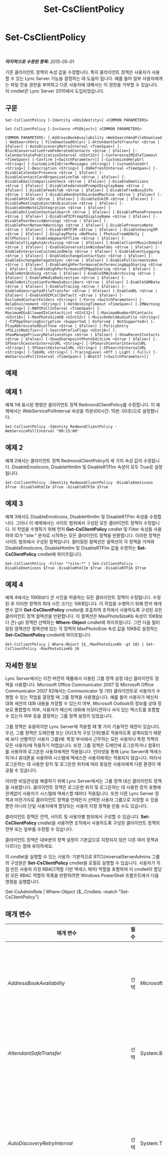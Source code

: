 ﻿---
title: Set-CsClientPolicy
TOCTitle: Set-CsClientPolicy
ms:assetid: 4b7eac0c-50e9-443a-b474-5c4e0c286028
ms:mtpsurl: https://technet.microsoft.com/ko-kr/library/Gg398300(v=OCS.15)
ms:contentKeyID: 49303556
ms.date: 08/10/2015
mtps_version: v=OCS.15
ms.translationtype: HT
---

# Set-CsClientPolicy

 

_**마지막으로 수정된 항목:** 2015-05-01_

기존 클라이언트 정책의 속성 값을 수정합니다. 특히 클라이언트 정책은 사용자가 사용할 수 있는 Lync Server 기능을 결정하는 데 도움이 됩니다. 예를 들어 일부 사용자에게는 파일 전송 권한을 부여하고 다른 사용자에 대해서는 이 권한을 거부할 수 있습니다. 이 cmdlet은 Lync Server 2010에서 도입되었습니다.

## 구문

    Set-CsClientPolicy [-Identity <XdsIdentity>] <COMMON PARAMETERS>

    Set-CsClientPolicy [-Instance <PSObject>] <COMMON PARAMETERS>

    COMMON PARAMETERS: [-AddressBookAvailability <WebSearchAndFileDownload | WebSearchOnly | FileDownloadOnly>] [-AttendantSafeTransfer <$true | $false>] [-AutoDiscoveryRetryInterval <TimeSpan>] [-BlockConversationFromFederatedContacts <$true | $false>] [-CalendarStatePublicationInterval <UInt32>] [-ConferenceIMIdleTimeout <TimeSpan>] [-Confirm [<SwitchParameter>]] [-CustomizedHelpUrl <String>] [-CustomLinkInErrorMessages <String>] [-CustomStateUrl <String>] [-Description <String>] [-DGRefreshInterval <TimeSpan>] [-DisableCalendarPresence <$true | $false>] [-DisableContactCardOrganizationTab <$true | $false>] [-DisableEmailComparisonCheck <$true | $false>] [-DisableEmoticons <$true | $false>] [-DisableFederatedPromptDisplayName <$true | $false>] [-DisableFeedsTab <$true | $false>] [-DisableFreeBusyInfo <$true | $false>] [-DisableHandsetOnLockedMachine <$true | $false>] [-DisableHtmlIm <$true | $false>] [-DisableInkIM <$true | $false>] [-DisableMeetingSubjectAndLocation <$true | $false>] [-DisableOneNote12Integration <$true | $false>] [-DisableOnlineContextualSearch <$true | $false>] [-DisablePhonePresence <$true | $false>] [-DisablePICPromptDisplayName <$true | $false>] [-DisablePoorDeviceWarnings <$true | $false>] [-DisablePoorNetworkWarnings <$true | $false>] [-DisablePresenceNote <$true | $false>] [-DisableRTFIM <$true | $false>] [-DisableSavingIM <$true | $false>] [-DisplayPhoto <NoPhoto | PhotosFromADOnly | AllPhotos>] [-EnableAppearOffline <$true | $false>] [-EnableCallLogAutoArchiving <$true | $false>] [-EnableClientMusicOnHold <$true | $false>] [-EnableConversationWindowTabs <$true | $false>] [-EnableEnterpriseCustomizedHelp <$true | $false>] [-EnableEventLogging <$true | $false>] [-EnableExchangeContactSync <$true | $false>] [-EnableExchangeDelegateSync <$true | $false>] [-EnableFullScreenVideo <$true | $false>] [-EnableHighPerformanceConferencingAppSharing <$true | $false>] [-EnableHighPerformanceP2PAppSharing <$true | $false>] [-EnableHotdesking <$true | $false>] [-EnableIMAutoArchiving <$true | $false>] [-EnableMediaRedirection <$true | $false>] [-EnableNotificationForNewSubscribers <$true | $false>] [-EnableSQMData <$true | $false>] [-EnableTracing <$true | $false>] [-EnableUnencryptedFileTransfer <$true | $false>] [-EnableURL <$true | $false>] [-EnableVOIPCallDefault <$true | $false>] [-ExcludedContactFolders <String>] [-Force <SwitchParameter>] [-HelpEnvironment <String>] [-HotdeskingTimeout <TimeSpan>] [-IMWarning <String>] [-MAPIPollInterval <TimeSpan>] [-MaximumDGsAllowedInContactList <UInt32>] [-MaximumNumberOfContacts <UInt16>] [-MaxPhotoSizeKB <UInt32>] [-MusicOnHoldAudioFile <String>] [-P2PAppSharingEncryption <Supported | Enforced | NotSupported>] [-PlayAbbreviatedDialTone <$true | $false>] [-PolicyEntry <PSListModifier>] [-SearchPrefixFlags <UInt16>] [-ShowManagePrivacyRelationships <$true | $false>] [-ShowRecentContacts <$true | $false>] [-ShowSharepointPhotoEditLink <$true | $false>] [-SPSearchCenterExternalURL <String>] [-SPSearchCenterInternalURL <String>] [-SPSearchExternalURL <String>] [-SPSearchInternalURL <String>] [-TabURL <String>] [-TracingLevel <Off | Light | Full>] [-WebServicePollInterval <TimeSpan>] [-WhatIf [<SwitchParameter>]]

## 예제

## 예제 1

예제 1에 표시된 명령은 클라이언트 정책 RedmondClientPolicy를 수정합니다. 이 예제에서는 WebServicePollInterval 속성을 15분(00시간: 15분: 00초)으로 설정합니다.

    Set-CsClientPolicy -Identity RedmondClientPolicy -WebServicePollInterval "00:15:00"

## 예제 2

예제 2에서는 클라이언트 정책 RedmondClientPolicy의 세 가지 속성 값이 수정됩니다. DisableEmoticons, DisableHtmlIm 및 DisableRTFIm 속성이 모두 True로 설정됩니다.

    Set-CsClientPolicy -Identity RedmondClientPolicy -DisableEmoticons $True -DisableHtmlIm $True -DisableRTFIm $True

## 예제 3

예제 3에서도 DisableEmoticons, DisableHtmlIm 및 DisableRTFIm 속성을 수정합니다. 그러나 이 예제에서는 사이트 범위에서 구성된 모든 클라이언트 정책이 수정됩니다. 이 작업을 수행하기 위해 먼저 **Get-CsClientPolicy** cmdlet 및 Filter 속성을 사용하여 ID가 "site:" 문자로 시작하는 모든 클라이언트 정책을 반환합니다. 이러한 정책은 사이트 범위에서 구성된 정책입니다. 필터링된 컬렉션은 컬렉션의 각 정책을 가져와 DisableEmoticons, DisableHtmlIm 및 DisableRTFIm 값을 수정하는 **Set-CsClientPolicy** cmdlet에 파이프됩니다.

    Get-CsClientPolicy -Filter "*site:*" | Set-CsClientPolicy -DisableEmoticons $True -DisableHtmlIm $True -DisableRTFIm $True

## 예제 4

예제 4에서는 10KB보다 큰 사진을 허용하는 모든 클라이언트 정책이 수정됩니다. 수정된 후 이러한 정책의 최대 사진 크기는 10KB입니다. 이 작업을 수행하기 위해 먼저 매개 변수 없이 **Get-CsClientPolicy** cmdlet을 호출하여 조직에서 사용하도록 구성된 모든 클라이언트 정책 컬렉션을 반환합니다. 이 컬렉션은 MaxPhotoSizeKb 속성이 10KB보다 큰(-gt) 정책만 선택하는 **Where-Object** cmdlet에 파이프됩니다. 그런 다음 필터링된 컬렉션은 컬렉션에 있는 각 정책의 MaxPhotoSize 속성 값을 10KB로 설정하는 **Set-CsClientPolicy** cmdlet에 파이프됩니다.

    Get-CsClientPolicy | Where-Object {$_.MaxPhotoSizeKb -gt 10} | Set-CsClientPolicy -MaxPhotoSizeKb 10

## 자세한 정보

Lync Server에서는 이전 버전의 제품에서 사용된 그룹 정책 설정 대신 클라이언트 정책을 사용합니다. Microsoft Office Communicator 2007 및 Microsoft Office Communicator 2007 R2에서는 Communicator 및 기타 클라이언트로 사용자가 수행할 수 있는 작업을 결정할 때 그룹 정책을 사용했습니다. 예를 들어 사용자가 메신저 대화 세션의 대화 내용을 저장할 수 있는지 여부, Microsoft Outlook의 정보를 상태 정보로 통합할지 여부, 사용자가 메신저 대화에 이모티콘이나 서식 있는 텍스트를 포함할 수 있는지 여부 등을 결정하는 그룹 정책 설정이 있었습니다.

그룹 정책은 유용하지만 Lync Server에 적용할 때 몇 가지 기술적인 제한이 있습니다. 우선, 그룹 정책은 도메인별 또는 OU(조직 구성 단위)별로 적용하도록 설계되었기 때문에 보다 선별적인 사용자 그룹(예: 특정 부서에서 근무하는 모든 사용자나 특정 직책의 모든 사용자)에 적용하기 어렵습니다. 또한 그룹 정책은 도메인에 로그온하거나 컴퓨터를 사용하여 로그온한 사용자에게만 적용됩니다. 인터넷을 통해 Lync Server에 액세스하거나 휴대폰을 사용하여 시스템에 액세스한 사용자에게는 적용되지 않습니다. 따라서 로그온하는 데 사용한 장치 및 로그온한 위치에 따라 동일한 사용자에게 다른 환경이 제공될 수 있습니다.

이러한 비일관성을 해결하기 위해 Lync Server에서는 그룹 정책 대신 클라이언트 정책을 사용합니다. 클라이언트 정책은 로그온한 위치 및 로그온하는 데 사용한 장치 유형에 관계없이 사용자가 시스템에 액세스할 때마다 적용됩니다. 또한 다른 Lync Server 정책과 마찬가지로 클라이언트 정책을 언제든지 선택한 사용자 그룹으로 지정할 수 있을 뿐만 아니라 단일 사용자에게 할당되는 사용자 지정 정책을 만들 수도 있습니다.

클라이언트 정책은 전역, 사이트 및 사용자별 범위에서 구성할 수 있습니다. **Set-CsClientPolicy** cmdlet을 사용하면 조직에서 사용하도록 구성된 클라이언트 정책의 전부 또는 일부를 수정할 수 있습니다.

클라이언트 정책은 대부분의 정책 설정이 기본값으로 지정되지 않은 다른 여러 정책과 다르다는 점에 유의하세요.

이 cmdlet을 실행할 수 있는 사용자: 기본적으로 RTCUniversalServerAdmins 그룹의 구성원은 **Set-CsClientPolicy** cmdlet을 로컬로 실행할 수 있습니다. 사용자가 직접 만든 사용자 지정 RBAC(역할 기반 액세스 제어) 역할을 포함하여 이 cmdlet이 할당된 모든 RBAC 역할의 목록을 반환하려면 Windows PowerShell 프롬프트에서 다음 명령을 실행합니다.

Get-CsAdminRole | Where-Object {$\_.Cmdlets –match "Set-CsClientPolicy"}

## 매개 변수


<table>
<colgroup>
<col style="width: 25%" />
<col style="width: 25%" />
<col style="width: 25%" />
<col style="width: 25%" />
</colgroup>
<thead>
<tr class="header">
<th>매개 변수</th>
<th>필수</th>
<th>유형</th>
<th>설명</th>
</tr>
</thead>
<tbody>
<tr class="odd">
<td><p><em>AddressBookAvailability</em></p></td>
<td><p>선택</p></td>
<td><p>Microsoft.Rtc.Management.WritableConfig.Policy.Client.AddressBookAvailability</p></td>
<td><p>사용자가 주소록 서버의 정보에 액세스하도록 허용된 방법( 주소록 웹 쿼리 서비스 사용 및/또는 로컬 컴퓨터에 주소록 복사본 다운로드)을 나타냅니다. AddressBookAvailability는 다음 값 중 하나로 설정되어야 합니다.</p>
<p>WebSearchAndFileDownload</p>
<p>WebSearchOnly</p>
<p>FileDownloadOnly</p></td>
</tr>
<tr class="even">
<td><p><em>AttendantSafeTransfer</em></p></td>
<td><p>선택</p></td>
<td><p>System.Boolean</p></td>
<td><p>True로 설정하면 Lync 전화 교환이 &quot;안전한 전송&quot; 모드로 작동하므로 원하는 수신자에게 도달하지 못한 전송 통화가 &quot;전송 실패&quot; 알림과 함께 수신 영역에 다시 표시됩니다. False로 설정하면 원하는 수신자에 도달하지 못한 전송 통화가 수신 영역에 다시 표시되지 않습니다.</p></td>
</tr>
<tr class="odd">
<td><p><em>AutoDiscoveryRetryInterval</em></p></td>
<td><p>선택</p></td>
<td><p>System.TimeSpan</p></td>
<td><p>연결 시도에 실패한 후 Lync Server 연결을 다시 시도하기 전에 Lync에서 대기하는 시간을 지정합니다. AutoDiscoveryRetryInterval은 1초에서 60분(1시간)(포함) 사이의 값으로 설정할 수 있습니다.</p>
<p>AutoDiscoveryRetryInterval을 지정할 때는 시:분:초 형식을 사용해야 합니다. 예를 들어 간격을 25분으로 설정하려면 다음 구문을 사용합니다.</p>
<p>- AutoDiscoveryRetryInterval 00:25:00</p>
<p>이 설정은 Office Communications Server 2007 R2 그룹 정책 설정 &quot;자동 검색을 다시 시도할 시간 간격&quot;에 해당합니다.</p></td>
</tr>
<tr class="even">
<td><p><em>BlockConversationFromFederatedContacts</em></p></td>
<td><p>선택</p></td>
<td><p>System.Boolean</p></td>
<td><p>True로 설정하면 조직 외부의 대화 상대가 이 정책이 적용되는 사용자와 메신저 대화를 시작할 수 없습니다. 그러나 내부 사용자가 시작한 대화에 외부 사용자가 참여할 수는 있습니다. False로 설정하면 외부 대화 상대가 조직의 사용자에게 원치 않는 메신저 대화를 보내도록 허용됩니다.</p>
<p>이 설정은 Office Communications Server 2007 R2 그룹 정책 설정 &quot;페더레이션 대화 상대의 대화 차단&quot;에 해당합니다.</p></td>
</tr>
<tr class="odd">
<td><p><em>CalendarStatePublicationInterval</em></p></td>
<td><p>선택</p></td>
<td><p>System.UInt32</p></td>
<td><p>Lync가 Microsoft Outlook에서 일정 정보를 검색하여 이 데이터를 현재 상태 정보에 추가하기 전에 대기하는 시간(초)을 지정합니다.</p>
<p>예를 들어 CalendarStatePublicationInterval을 10분(600초)으로 설정하려면 다음 구문을 사용합니다.</p>
<p>- CalendarStatePublicationInterval 600</p>
<p>이 설정은 Office Communications Server 2007 R2 그룹 정책 설정 &quot;현재 상태에 일정 데이터를 게시할 시간 간격&quot;에 해당합니다.</p></td>
</tr>
<tr class="even">
<td><p><em>ConferenceIMIdleTimeout</em></p></td>
<td><p>선택</p></td>
<td><p>System.TimeSpan</p></td>
<td><p>사용자가 메신저 대화를 보내거나 받지 않고 메신저 대화 세션에 남아 있을 수 있는 시간(분)을 나타냅니다.</p>
<p>ConferenceIMIdleTimeout은 1시간 이하여야 하며 시:분:초 형식을 사용하여 지정해야 합니다. 예를 들어 다음 구문은 시간 제한 값을 45분으로 설정합니다.</p>
<p>-ConferenceIMIdleTimeout 00:45:00</p></td>
</tr>
<tr class="odd">
<td><p><em>Confirm</em></p></td>
<td><p>선택</p></td>
<td><p>System.Management.Automation.SwitchParameter</p></td>
<td><p>명령을 실행하기 전에 확인 메시지를 표시합니다.</p></td>
</tr>
<tr class="even">
<td><p><em>CustomizedHelpUrl</em></p></td>
<td><p>선택</p></td>
<td><p>System.String</p></td>
<td><p>조직에서 설정한 사용자 지정 Lync 도움말의 URL입니다. 사용자가 Lync에서 도움말 메뉴를 클릭할 때마다 기본 제품 도움말 대신 이 도움말이 표시됩니다. 이 매개 변수는 Lync Server 2013에서는 더 이상 사용되지 않습니다.</p>
<p>EnableEnterpriseCustomizedHelp를 True로 설정하지 않은 경우에도 사용자 지정 도움말을 사용할 수 없습니다.</p>
<p>이 설정은 Office Communications Server 2007 R2 그룹 정책 설정 &quot;도움말 메뉴&quot;에 해당합니다.</p></td>
</tr>
<tr class="odd">
<td><p><em>CustomLinkInErrorMessages</em></p></td>
<td><p>선택</p></td>
<td><p>System.String</p></td>
<td><p>Lync에 표시되는 오류 메시지에 추가할 수 있는 웹 사이트의 URL입니다. URL을 지정하면 Lync에서 발생하는 오류 메시지의 맨 아래에 해당 URL이 표시됩니다. 사용자가 이 링크를 클릭하면 추가 정보, 문제 해결 팁 등이 포함된 사용자 지정 웹 사이트로 이동합니다.</p></td>
</tr>
<tr class="even">
<td><p><em>CustomStateUrl</em></p></td>
<td><p>선택</p></td>
<td><p>System.String</p></td>
<td><p>Lync에 사용자 지정 현재 상태를 추가하는 데 사용되는 XML 파일의 위치를 지정합니다. Lync는 대화 가능, 다른 용무 중, 방해 금지 등의 기본 제공 상태 외에 최대 4개의 사용자 지정 현재 상태를 허용합니다. XML 파일의 위치는 HTTPS 프로토콜을 사용하여 지정해야 합니다.</p>
<p>이 설정은 Office Communications Server 2007 R2 그룹 정책 설정 &quot;사용자 지정 현재 상태 URL&quot;에 해당합니다.</p></td>
</tr>
<tr class="odd">
<td><p><em>Description</em></p></td>
<td><p>선택</p></td>
<td><p>System.String</p></td>
<td><p>관리자가 정책에 대한 추가 정보를 제공할 수 있습니다. 예를 들어 Description은 정책을 할당해야 하는 대상 사용자를 나타낼 수도 있습니다.</p></td>
</tr>
<tr class="even">
<td><p><em>DGRefreshInterval</em></p></td>
<td><p>선택</p></td>
<td><p>System.TimeSpan</p></td>
<td><p>Lync가 대화 상대 목록에서 &quot;확장된&quot; 메일 그룹의 구성원 목록을 자동으로 새로 고치기 전에 대기하는 시간을 나타냅니다. 메일 그룹을 확장하면 해당 그룹의 모든 구성원이 표시됩니다. DGRefreshInterval은 30초에서 28,800초(8시간)(포함) 사이의 정수 값으로 설정할 수 있습니다. 기본값은 28,800초입니다.</p>
<p>이 설정은 Office Communications Server 2007 R2 그룹 정책 설정 &quot;각 메일 그룹의 구성원 자격을 새로 고칠 시간 간격&quot;에 해당합니다.</p></td>
</tr>
<tr class="odd">
<td><p><em>DisableCalendarPresence</em></p></td>
<td><p>선택</p></td>
<td><p>System.Boolean</p></td>
<td><p>True로 설정하면 Microsoft Outlook에서 가져온 연락처 데이터가 현재 상태 정보에 포함되지 않습니다. False로 설정하면 일정 데이터가 현재 상태 정보에 포함됩니다. 예를 들어 약속 있음/없음 정보가 대화 상대 카드에 보고되고, 마찬가지로 Outlook에서 사용자가 모임에 참가 중임을 표시할 때마다 사용자의 상태가 다른 용무 중으로 자동으로 설정됩니다.</p>
<p>이 설정은 Office Communications Server 2007 R2 그룹 정책 설정 &quot;일정 현재 상태 사용 안 함&quot;에 해당합니다.</p></td>
</tr>
<tr class="even">
<td><p><em>DisableContactCardOrganizationTab</em></p></td>
<td><p>선택</p></td>
<td><p>System.Boolean</p></td>
<td><p>True로 설정하면 대화 상대 카드 조직 탭이 Lync 사용자 인터페이스에 표시되지 않습니다. False로 설정하면 Lync에서 대화 상대 카드 조직 탭을 사용할 수 있습니다.</p></td>
</tr>
<tr class="odd">
<td><p><em>DisableEmailComparisonCheck</em></p></td>
<td><p>선택</p></td>
<td><p>System.Boolean</p></td>
<td><p>True로 설정하면 Lync에서 현재 실행 중인 Microsoft Outlook 인스턴스가 Lync를 실행하는 같은 사용자에게 속해 있는지 확인하지 않습니다. 예를 들어 Outlook과 Lync가 둘 다 Ken Myer 사용자 계정으로 실행되고 있는지 확인하지 않습니다. 대신, 두 응용 프로그램이 동일한 계정으로 실행 중인 것으로 간주하여 Outlook의 연락처 및 일정 데이터를 Lync에 포함합니다.</p>
<p>False로 설정하면 Lync에서 SMTP 주소를 사용하여 Outlook과 Lync가 동일한 계정으로 실행되고 있는지 확인합니다. SMTP 주소가 일치하지 않으면 Outlook의 연락처 및 일정 데이터가 Lync에 통합되지 않습니다.</p>
<p></p></td>
</tr>
<tr class="even">
<td><p><em>DisableEmoticons</em></p></td>
<td><p>선택</p></td>
<td><p>System.Boolean</p></td>
<td><p>True로 설정하면 사용자가 메신저 대화를 통해 이모티콘을 보내거나 받을 수 없습니다. 대신, 이러한 이모티콘에 해당하는 텍스트가 표시됩니다. 예를 들어 &quot;스마일 기호&quot; 그림 대신 이 그림에 해당하는 다음 텍스트가 표시됩니다.</p>
<p>: )</p>
<p>False로 설정하면 사용자가 메신저 대화에 이모티콘을 포함하거나, 받은 메신저 대화에 있는 이모티콘을 볼 수 있습니다.</p>
<p>이 설정은 Office Communications Server 2007 R2 그룹 정책 설정 &quot;대화창에 이모티콘 사용 안 함&quot;에 해당합니다.</p></td>
</tr>
<tr class="odd">
<td><p><em>DisableFederatedPromptDisplayName</em></p></td>
<td><p>선택</p></td>
<td><p>System.Boolean</p></td>
<td><p>True로 설정하면 페더레이션 사용자의 대화 상대 목록에 추가될 때 생성되는 알림 대화 상자에 페더레이션 사용자의 SIP 주소(예: sip:kenmyer@fabrikam.com)가 사용됩니다. False로 설정하면 알림 대화 상자에 페더레이션 사용자의 표시 이름(예: Ken Myer)이 사용됩니다.</p>
<p>이 설정은 Office Communications Server 2007 R2 그룹 정책 설정 &quot;알림 대화 상자에 PIC 대화 상대가 아닌 페더레이션 대화 상대의 대화명 표시 안 함&quot;에 해당합니다.</p></td>
</tr>
<tr class="even">
<td><p><em>DisableFeedsTab</em></p></td>
<td><p>선택</p></td>
<td><p>System.Boolean</p></td>
<td><p>True로 설정하면 작업 피드 탭이 Lync에 표시되지 않습니다. False로 설정하면 Lync 내에서 피드 탭을 사용할 수 있습니다.</p></td>
</tr>
<tr class="odd">
<td><p><em>DisableFreeBusyInfo</em></p></td>
<td><p>선택</p></td>
<td><p>System.Boolean</p></td>
<td><p>True로 설정하면 Microsoft Outlook에서 검색된 약속 있음/없음 정보가 대화 상대 카드에 표시되지 않습니다. False로 설정하면 약속 있음/없음 정보가 대화 상대 카드에 표시됩니다. 예를 들어 대화 상대 카드에 다음과 유사한 메모가 포함될 수 있습니다.</p>
<p>일정: 오후 2:00까지 약속 없음</p>
<p>이 설정은 Office Communications Server 2007 R2 그룹 정책 설정 &quot;약속 있음/없음 정보 게시 안 함&quot;에 해당합니다.</p></td>
</tr>
<tr class="even">
<td><p><em>DisableHandsetOnLockedMachine</em></p></td>
<td><p>선택</p></td>
<td><p>System.Boolean</p></td>
<td><p>True로 설정하면 Polycom 송수화기가 연결된 컴퓨터가 잠긴 경우 사용자가 해당 송수화기를 사용할 수 없게 됩니다. 송수화기를 사용하려면 먼저 컴퓨터 잠금을 해제해야 합니다.</p>
<p>False로 설정하면 송수화기가 연결된 컴퓨터가 잠긴 경우에도 사용자가 해당 송수화기를 사용할 수 있습니다.</p>
<p>이 설정은 Office Communications Server 2007 R2 그룹 정책 설정 &quot;잠긴 컴퓨터에 송수화기 사용 구성&quot;에 해당합니다.</p></td>
</tr>
<tr class="odd">
<td><p><em>DisableHtmlIm</em></p></td>
<td><p>선택</p></td>
<td><p>System.Boolean</p></td>
<td><p>True로 설정하면 웹 페이지에서 복사한 HTML 텍스트를 메신저 대화에 붙여 넣을 때 HTML 텍스트가 일반 텍스트로 변환됩니다. False로 설정하면 메신저 대화에 붙여 넣을 때 글꼴 크기 및 색, 드롭다운 목록 및 단추 등의 HTML 서식이 유지됩니다.</p>
<p>False로 설정한 경우에도 스크립트 및 기타 악의적으로 사용될 수 있는 항목(예: 소리를 재생하는 태그)은 메신저 대화에 복사되지 않습니다. 단추 및 기타 컨트롤을 복사하여 메시지에 붙여 넣을 수 있지만 이러한 컨트롤에 연결된 스크립트는 자동으로 제거됩니다.</p>
<p>이 설정은 Office Communications Server 2007 R2 그룹 정책 설정 &quot;메신저 대화에 HTML 텍스트 사용 안 함&quot;에 해당합니다.</p></td>
</tr>
<tr class="even">
<td><p><em>DisableInkIM</em></p></td>
<td><p>선택</p></td>
<td><p>System.Boolean</p></td>
<td><p>True로 설정하면 사용자가 Tablet PC 링크가 포함된 메신저 대화를 받을 수 없습니다. 잉크는 손으로 쓴 메모를 문서에 삽입할 수 있는 기술입니다. False로 설정하면 사용자가 Tablet PC 링크가 포함된 메시지를 받을 수 있습니다.</p>
<p>이 설정은 Office Communications Server 2007 R2 그룹 정책 설정 &quot;메신저 대화에 잉크 사용 금지&quot;에 해당합니다.</p></td>
</tr>
<tr class="odd">
<td><p><em>DisableMeetingSubjectAndLocation</em></p></td>
<td><p>선택</p></td>
<td><p>System.Boolean</p></td>
<td><p>False로 설정하면 대화 상대 카드에서 약속 있음/없음 정보를 볼 때 모임 제목, 모임 위치 등 모임에 대한 자세한 정보가 도구 설명으로 표시됩니다. True로 설정하면 자세한 정보가 표시되지 않습니다. 모임 관련 정보가 완전히 표시되지 않도록 하려면 DisableCalendarPresence도 True로 설정해야 합니다.</p>
<p>이 설정은 Communications Server 2007 R2 그룹 정책 설정 &quot;모임 제목 및 위치 정보 게시 안 함&quot;에 해당합니다.</p></td>
</tr>
<tr class="even">
<td><p><em>DisableOneNote12Integration</em></p></td>
<td><p>선택</p></td>
<td><p>System.Boolean</p></td>
<td><p>True로 설정하면 Lync 내에서 Microsoft OneNote를 시작하는 기능 및 메신저 대화 세션과 OneNote 노트를 자동으로 연결하는 기능을 사용할 수 없습니다. False로 설정하면 Lync에서 OneNote를 사용하여 메모 작성 옵션이 활성화됩니다. 또한 Microsoft Outlook의 대화 내용에서 메신저 대화 내용을 찾은 경우 대화 메모 편집 단추를 클릭하여 해당 대화에 연결된 OneNote 노트를 검색할 수 있습니다.</p>
<p>이 설정은 Office Communications Server 2007 R2 그룹 정책 설정 &quot;OneNote 12 통합 사용 안 함&quot;에 해당합니다.</p></td>
</tr>
<tr class="odd">
<td><p><em>DisableOnlineContextualSearch</em></p></td>
<td><p>선택</p></td>
<td><p>System.Boolean</p></td>
<td><p>True로 설정하면 대화 상대 목록에서 사용자를 마우스 오른쪽 단추로 클릭할 때 표시되는 이전 대화 찾기 메뉴 옵션이 비활성화됩니다. 이 옵션을 사용하면 Microsoft Outlook 대화 내용 폴더에서 해당 사용자와 관련된 이전 메신저 대화 세션을 검색할 수 있습니다. False로 설정하면 대화 상대 목록에서 사용자를 마우스 오른쪽 단추로 클릭할 때 이전 대화 찾기 옵션을 사용할 수 있습니다.</p>
<p>이 설정은 Microsoft Outlook을 캐시 모드에서 실행 중이지 않은 사용자에게만 적용됩니다. 이러한 사용자의 검색은 Exchange 서버에서 실행되어야 하는데 관리자는 이러한 검색으로 인해 네트워크 트래픽이 발생하는 것을 원하지 않을 수 있기 때문입니다. 캐시 모드에서 Outlook을 실행하는 경우에는 로컬에 캐시된 사용자의 받은 편지함 복사본에서 검색이 실행됩니다. 캐시된 검색은 이 설정의 영향을 받지 않습니다.</p>
<p>이 설정은 Office Communications Server 2007 R2 그룹 정책 설정 &quot;온라인 문맥 검색 사용 안 함&quot;에 해당합니다.</p></td>
</tr>
<tr class="even">
<td><p><em>DisablePhonePresence</em></p></td>
<td><p>선택</p></td>
<td><p>System.Boolean</p></td>
<td><p>True로 설정하면 Lync에서 현재 상태를 확인할 때 전화 통화를 고려하지 않습니다. False로 설정하면 상태를 확인할 때 전화 통화가 고려됩니다. 예를 들어 전화를 사용할 때마다 상태가 자동으로 다른 용무 중으로 설정됩니다.</p>
<p>이 설정은 Office Communications Server 2007 R2 그룹 정책 설정 &quot;통화 현재 상태 사용 안 함&quot;에 해당합니다.</p></td>
</tr>
<tr class="odd">
<td><p><em>DisablePICPromptDisplayName</em></p></td>
<td><p>선택</p></td>
<td><p>System.Boolean</p></td>
<td><p>True로 설정하면 사용자가 MSN과 같은 공용 메시지 서비스 계정을 가진 사용자의 대화 상대 목록에 추가될 때 생성되는 알림 대화 상자에 해당 사용자의 SIP 주소(예: sip:kenmyer@litwareinc.com)가 표시됩니다. False로 설정하면 알림 대화 상자에 해당 사용자의 표시 이름(예: Ken Myer)이 사용됩니다.</p>
<p>이 설정은 Communications Server 2007 R2 그룹 정책 설정 &quot;알림 대화 상자에 PIC 대화 상대의 대화명 표시 안 함&quot;에 해당합니다.</p></td>
</tr>
<tr class="even">
<td><p><em>DisablePoorDeviceWarnings</em></p></td>
<td><p>선택</p></td>
<td><p>System.Boolean</p></td>
<td><p>True로 설정하면 오디오 또는 비디오 장치가 제대로 작동하지 않을 때 Lync에서 시작 시, 조정 마법사, 대화 창 등에서 경고를 실행하지 않습니다. False로 설정하면 이러한 경고가 실행됩니다.</p></td>
</tr>
<tr class="odd">
<td><p><em>DisablePoorNetworkWarnings</em></p></td>
<td><p>선택</p></td>
<td><p>System.Boolean</p></td>
<td><p>True로 설정하면 네트워크 품질 저하에 대한 Lync가 표시되지 않습니다.</p></td>
</tr>
<tr class="even">
<td><p><em>DisablePresenceNote</em></p></td>
<td><p>선택</p></td>
<td><p>System.Boolean</p></td>
<td><p>True로 설정하면 Microsoft Outlook에서 구성한 부재 중 메시지가 현재 상태 정보의 일부로 표시되지 않습니다. False로 설정하면 다른 사용자가 자신의 대화 상대 목록에서 사용자 이름을 마우스로 가리킬 때마다 부재 중 메시지가 표시됩니다.</p>
<p>이 설정은 Office Communications Server 2007 R2 그룹 정책 설정 &quot;현재 상태 알림 사용 안 함&quot;에 해당합니다.</p></td>
</tr>
<tr class="odd">
<td><p><em>DisableRTFIM</em></p></td>
<td><p>선택</p></td>
<td><p>System.Boolean</p></td>
<td><p>이 설정과 DisableHtmlIm 설정을 모두 True로 설정하면 서식 있는 텍스트(예: 다양한 글꼴, 글꼴 크기 및 글꼴 색)가 메신저 대화에 사용되지 않습니다. 주고받는 모든 메시지가 일반 텍스트 형식으로 변환됩니다. False로 설정하면 메신저 대화에 서식 있는 텍스트를 사용할 수 있습니다.</p>
<p>이 설정은 Office Communications Server 2007 R2 그룹 정책 설정 &quot;메신저 대화에 서식 있는 텍스트 사용 안 함&quot;에 해당합니다.</p></td>
</tr>
<tr class="even">
<td><p><em>DisableSavingIM</em></p></td>
<td><p>선택</p></td>
<td><p>System.Boolean</p></td>
<td><p>True로 설정하면 메신저 대화 세션을 저장하는 옵션이 Lync 대화 창의 메뉴 표시줄에서 제거됩니다. False로 설정하면 대화 창에서 이러한 옵션을 사용할 수 있습니다.</p>
<p>이 값을 True로 설정하면 사용자가 메신저 대화 내용을 쉽게 저장할 수 있는 메뉴 옵션이 제거됩니다. 그러나 사용자는 메시지 내용의 모든 텍스트를 클립보드로 복사하여 다른 응용 프로그램에 붙여 넣는 방식으로 내용을 저장할 수는 있습니다.</p>
<p>이 설정은 Office Communications Server 2007 R2 그룹 정책 설정 &quot;사용자가 메신저 대화를 저장하지 못하게 함&quot;에 해당합니다.</p></td>
</tr>
<tr class="odd">
<td><p><em>DisplayPhoto</em></p></td>
<td><p>선택</p></td>
<td><p>Microsoft.Rtc.Management.WritableConfig.Policy.Client.DisplayPhoto</p></td>
<td><p>사용자 및 대화 상대의 사진을 Lync에 표시할지 여부를 결정합니다. 유효한 설정은 다음과 같습니다.</p>
<p>NoPhoto - 사진이 Lync에 표시되지 않습니다.</p>
<p>PhotosFromADOnly - Active Directory 도메인 서비스에 게시된 사진만 표시할 수 있습니다.</p>
<p>AllPhotos - Active Directory 사진 또는 사용자 지정 사진을 표시할 수 있습니다.</p>
<p>기본값은 AllPhotos입니다.</p></td>
</tr>
<tr class="even">
<td><p><em>EnableAppearOffline</em></p></td>
<td><p>선택</p></td>
<td><p>System.Boolean</p></td>
<td><p>True로 설정하면 Lync에서 추가 현재 상태(오프라인으로 표시)를 사용할 수 있습니다. 이 상태는 사용자가 오프라인 상태인 것처럼 표시하지만 실제로는 온라인 상태이므로 전화 통화를 받고 메신저 대화에 응답하는 등의 작업을 수행할 수 있습니다. False로 설정하면 Lync에서 오프라인으로 표시 현재 상태를 사용할 수 없습니다.</p>
<p>이 설정은 Office Communications Server 2007 R2 그룹 정책 설정 &quot;[오프라인으로 표시] 상태 사용&quot;에 해당합니다.</p></td>
</tr>
<tr class="odd">
<td><p><em>EnableCallLogAutoArchiving</em></p></td>
<td><p>선택</p></td>
<td><p>System.Boolean</p></td>
<td><p>True로 설정하면 수신 및 발신 전화 통화에 대한 정보가 자동으로 Microsoft Outlook의 대화 내용 폴더에 저장됩니다. 실제 통화 자체는 기록되지 않습니다. 기록되는 내용은 통화에 참가한 사람, 통화 길이, 수신 또는 발신 통화인지 여부 등의 정보입니다. False로 설정하면 이 정보가 Outlook에 저장되지 않습니다.</p>
<p>이 설정은 Office Communications Server 2007 R2 그룹 정책 설정 &quot;Outlook 사서함에 통화 기록 자동 보관 사용/사용 안 함&quot;에 해당합니다.</p></td>
</tr>
<tr class="even">
<td><p><em>EnableClientMusicOnHold</em></p></td>
<td><p>선택</p></td>
<td><p>System.Boolean</p></td>
<td><p>True로 설정하면 발신자가 대기 상태에 있을 때마다 음악이 재생됩니다. False로 설정하면 발신자가 대기 상태에 있을 때마다 음악이 재생되지 않습니다. 기본값은 False입니다.</p></td>
</tr>
<tr class="odd">
<td><p><em>EnableConversationWindowTabs</em></p></td>
<td><p>선택</p></td>
<td><p>System.Boolean</p></td>
<td><p>True로 설정하면 메신저 대화 세션과 관련된 보충 정보가 새 브라우저 창에 표시됩니다. 이 유형의 정보는 Microsoft Unified Communications Managed API(UCMA)를 사용하는 사용자 지정 응용 프로그램에만 사용할 수 있습니다. 예를 들어 고객 서비스 또는 지원 센터 담당자가 다른 사람과 대화하는 동안 관련 정보에 자동으로 액세스할 수 있습니다.</p>
<p>False로 설정하면 보충 정보가 새 브라우저 창에 표시되지 않습니다. 사용자가 메신저 대화 세션에 참가할 수는 있지만 세션과 함께 제공되는 추가 정보에 액세스할 수는 없습니다.</p>
<p>이 설정은 Office Communications Server 2007 R2 그룹 정책 설정 &quot;대화 창 탭 사용&quot;에 해당합니다. 이 매개 변수는 Lync Server 2013에서는 더 이상 사용되지 않습니다.</p></td>
</tr>
<tr class="even">
<td><p><em>EnableEnterpriseCustomizedHelp</em></p></td>
<td><p>선택</p></td>
<td><p>System.Boolean</p></td>
<td><p>True로 설정하면 Lync에서 도움말 메뉴를 클릭하는 사용자에게 조직에서 설정된 사용자 지정 도움말이 제공됩니다. False로 설정하면 도움말 메뉴를 클릭하는 사용자에게 기본 Lync 제품 도움말이 제공됩니다.</p>
<p>사용자 지정 도움말을 사용하려면 사용자 지정 도움말 웹 사이트의 URL도 지정해야 합니다. 이 작업은 CustomizedHelpUrl 매개 변수를 사용하여 수행합니다. 이 매개 변수를 지정하지 않거나 URL이 유효하지 않으면 사용자가 모임을 예약하거나 모임에 참가하려고 할 때 오류가 발생할 수 있습니다.</p>
<p>이 매개 변수는 Lync Server 2013에서는 더 이상 사용되지 않습니다.</p></td>
</tr>
<tr class="odd">
<td><p><em>EnableEventLogging</em></p></td>
<td><p>선택</p></td>
<td><p>System.Boolean</p></td>
<td><p>True로 설정하면 Lync에 대한 자세한 정보가 응용 프로그램 이벤트 로그에 기록됩니다. False로 설정하면 Lync Server에 연결 실패 등의 중요한 이벤트만 이벤트 로그에 기록됩니다.</p>
<p>이 설정은 Office Communications Server 2007 R2 그룹 정책 설정 &quot; Communicator 2007에서 이벤트 로깅 기능 설정&quot;에 해당합니다.</p></td>
</tr>
<tr class="even">
<td><p><em>EnableExchangeContactSync</em></p></td>
<td><p>선택</p></td>
<td><p>System.Boolean</p></td>
<td><p>True(기본값)로 설정하면 Lync가 Microsoft Outlook에서 사용자의 Lync 대화 상대 목록에 있는 각 사용자에 해당하는 개인 연락처를 만듭니다.</p></td>
</tr>
<tr class="odd">
<td><p><em>EnableExchangeDelegateSync</em></p></td>
<td><p>선택</p></td>
<td><p>System.Boolean</p></td>
<td><p>True로 설정하면 Microsoft Exchange에 구성된 사용자에게 모임을 예약할 수 있는 권한이 위임됩니다.</p></td>
</tr>
<tr class="even">
<td><p><em>EnableFullScreenVideo</em></p></td>
<td><p>선택</p></td>
<td><p>System.Boolean</p></td>
<td><p>True로 설정하면 이 매개 변수는 1) Lync 통화에 대해 올바른 가로 세로 비율을 사용하여 화상을 전체 화면으로 표시하고, 2) Lync 통화에 대해 화상 미리 보기를 비활성화합니다. False로 설정하면 Lync에서 화상을 전체 화면으로 표시할 수 없지만 화상 미리 보기는 사용할 수 있습니다.</p>
<p>이 설정은 Office Communications Server 2007 R2 그룹 정책 설정 &quot;모든 OC 화상 통화에 대해 전체 화면 화상을 사용하고 화상 미리 보기는 사용하지 않음&quot;에 해당합니다.</p></td>
</tr>
<tr class="odd">
<td><p><em>EnableHighPerformanceConferencingAppSharing</em></p></td>
<td><p>선택</p></td>
<td><p>System.Boolean</p></td>
<td><p>True로 설정하면 화면 새로 고침 빈도가 높은 응용 프로그램(예: CAD/CAM 응용 프로그램)의 성능이 향상될 수 있습니다. 하지만 이를 통해 성능이 향상되면 다른 응용 프로그램에서 사용 가능한 시스템 리소스 및 네트워크 대역폭이 줄어듭니다.</p></td>
</tr>
<tr class="even">
<td><p><em>EnableHighPerformanceP2PAppSharing</em></p></td>
<td><p>선택</p></td>
<td><p>System.Boolean</p></td>
<td><p>True로 설정하면 피어 투 피어 응용 프로그램 공유 세션이 초당 2.5 프레임의 최대 프레임 속도를 초과할 수 있습니다. 기본값은 False입니다.</p></td>
</tr>
<tr class="odd">
<td><p><em>EnableHotdesking</em></p></td>
<td><p>선택</p></td>
<td><p>System.Boolean</p></td>
<td><p>True로 설정하면 사용자가 Lync Phone Edition 계정을 사용하여 공유 작업 영역에서 Lync Server를 실행하는 전화에 로그온할 수 있습니다. 특히 사용자가 자신의 대화 상대에게 액세스할 수 있게 됩니다. False로 설정하면 사용자가 자신의 자격 증명을 사용하여 공유 작업 영역의 전화에 로그온할 수 없습니다.</p>
<p>이 설정은 사용자 계정이 아니라 공통 영역(공유 작업 영역) 계정에만 적용됩니다. True로 설정하고 공유 작업 영역의 전화에 대한 공통 영역 계정에 적용하면 사용자가 자신의 자격 증명을 사용하여 해당 전화에 로그온할 수 있습니다. False로 설정하면 해당 전화에 아무도 로그온할 수 없게 됩니다.</p>
<p></p></td>
</tr>
<tr class="even">
<td><p><em>EnableIMAutoArchiving</em></p></td>
<td><p>선택</p></td>
<td><p>System.Boolean</p></td>
<td><p>True로 설정하면 사용자가 참가하는 모든 메신저 대화 세션 내용이 Microsoft Outlook의 대화 내용 폴더에 저장됩니다. False로 설정하면 이러한 내용이 자동으로 저장되지 않습니다. 그러나 사용자가 메신저 대화 내용을 수동으로 저장할 수 있습니다.</p>
<p>이 설정은 Office Communications Server 2007 R2 그룹 정책 설정 &quot;Outlook 사서함에 메신저 대화 자동 보관 사용/사용 안 함&quot;에 해당합니다.</p></td>
</tr>
<tr class="odd">
<td><p><em>EnableMediaRedirection</em></p></td>
<td><p>선택</p></td>
<td><p>System.Boolean</p></td>
<td><p>True($True)로 설정하면 오디오 및 비디오 스트림을 다른 네트워크 트래픽에서 분리할 수 있습니다. 이렇게 하면 클라이언트 장치에서 오디오 및 비디오를 로컬에서 인코딩/디코딩할 수 있습니다. 미디어 리디렉션을 사용하면 장치 원격 제어나 코덱 압축 등의 다른 기술에 비해 대개 대역폭 사용량은 낮아지고 서버 확장성은 향상되며 사용자 환경이 보다 최적화됩니다.</p></td>
</tr>
<tr class="even">
<td><p><em>EnableNotificationForNewSubscribers</em></p></td>
<td><p>선택</p></td>
<td><p>System.Boolean</p></td>
<td><p>True로 설정하면 다른 사용자가 연락처 목록에 자신을 추가할 때마다 알림을 받게 됩니다. 또한 알림 대화 상자에서는 해당 사용자를 연락처 목록에 추가하거나 현재 상태 정보를 볼 수 없도록 차단하는 옵션을 제공합니다.</p></td>
</tr>
<tr class="odd">
<td><p><em>EnableSQMData</em></p></td>
<td><p>선택</p></td>
<td><p>System.Boolean</p></td>
<td><p>참고: 이 설정은 Lync Server 2013에서 더 이상 사용되지 않습니다.</p>
<p>CEIP(사용자 환경 개선 프로그램)는 Microsoft가 Lync의 실제 사용 데이터를 수집하는 것을 지원하기 위해 만들어졌습니다. 사용자가 CEIP에 등록하면 Lync를 실행할 때마다 사용자가 수행한 작업 및 해당 작업을 수행한 빈도에 대한 정보가 Microsoft에 다시 전송되어 데이터베이스에 저장되며 사용 추세를 파악할 수 있도록 분석됩니다.</p>
<p>EnableSQMData를 True로 설정하더라도 사용자가 사용자 환경 개선 프로그램에 자동으로 등록되는 것은 아닙니다. 대신 Lync에서 프로그램에 참가할 수 있는 옵션을 제공합니다.</p>
<p>False로 설정하면 사용자가 사용자 환경 개선 프로그램에 등록되지 않습니다. 또한 Lync에서 프로그램에 참가할 수 있는 옵션을 제공하지 않습니다. 사용자가 CEIP 프로그램에 참가하려면 EnableSQMData를 True로 설정하고 이후에 사용자가 수동으로 프로그램에 옵트인(opt in)해야 합니다.</p>
<p>개인 식별 정보는 CEIP에 전송되지 않습니다. CEIP는 사용자가 메신저 대화를 보내는 사람 및 사용자에게 메신저 대화를 보내는 사람을 추적하지 않습니다. 이 프로그램은 Lync를 사용하여 파일을 전송하는 빈도, 대화 상대 목록에 있는 평균 대화 상대 수 등의 정보를 추적합니다.</p>
<p>이 설정은 Office Communications Server 2007 R2 그룹 정책 설정 &quot;Instrumentation 지정&quot;에 해당합니다.</p></td>
</tr>
<tr class="even">
<td><p><em>EnableTracing</em></p></td>
<td><p>선택</p></td>
<td><p>System.Boolean</p></td>
<td><p>True로 설정하면 Lync에서 소프트웨어 추적을 사용할 수 있고, False로 설정하면 소프트웨어 추적을 사용할 수 없습니다. 소프트웨어 추적은 API 통화 추적을 비롯하여 프로그램이 수행하는 모든 작업에 대한 자세한 기록을 유지합니다. 이러한 추적은 대체로 개발자와 응용 프로그램 지원 담당자에게 유용합니다.</p>
<p>이 설정은 Office Communications Server 2007 R2 그룹 정책 설정 &quot; Communicator 2007에서 추적 기능 설정&quot;에 해당합니다.</p></td>
</tr>
<tr class="odd">
<td><p><em>EnableUnencryptedFileTransfer</em></p></td>
<td><p>선택</p></td>
<td><p>System.Boolean</p></td>
<td><p>True로 설정하면 사용자가 암호화된 파일 전송을 지원하지 않는 메신저 소프트웨어를 가진 외부 사용자와 파일을 교환할 수 있습니다. False로 설정하면 사용자가 암호화된 파일 전송을 지원하는 소프트웨어를 가진 외부 사용자하고만 파일을 교환할 수 있습니다.</p>
<p>이 설정은 Office Communications Server 2007 R2 그룹 정책 설정 &quot;암호화되지 않은 파일 전송 허용&quot;에 해당합니다.</p></td>
</tr>
<tr class="even">
<td><p><em>EnableURL</em></p></td>
<td><p>선택</p></td>
<td><p>System.Boolean</p></td>
<td><p>True로 설정하면 메신저 대화에 포함된 하이퍼링크가 &quot;클릭 가능&quot;하게 됩니다. 즉, 사용자가 이 링크를 클릭하면 웹 브라우저에서 지정한 위치가 열립니다. False로 설정하면 메신저 대화에서 하이퍼링크가 일반 텍스트로 표시됩니다. 해당 위치로 이동하려면 사용자가 링크 텍스트를 복사하여 웹 브라우저에 붙여 넣어야 합니다.</p>
<p>이 설정은 Office Communications Server 2007 R2 그룹 정책 설정 &quot;메신저 대화에 하이퍼링크 허용&quot;에 해당합니다.</p></td>
</tr>
<tr class="odd">
<td><p><em>EnableVOIPCallDefault</em></p></td>
<td><p>선택</p></td>
<td><p>System.Boolean</p></td>
<td><p>True로 설정하면 사용자가 통화하려면 클릭 기능을 사용할 때마다 Lync 통화가 연결됩니다.</p>
<p>이 정책 설정은 클릭하여 전화 걸기 기능의 초기 상태에만 영향을 줍니다. 사용자가 클릭하여 전화 걸기 설정의 값을 수정하면 사용자가 선택한 값이 이 정책 설정을 대신합니다. 사용자가 클릭하여 전화 걸기 설정을 수정한 다음 해당 설정은 사용 상태로 유지되며 EnableVOIPCallDefault 정책의 영향을 받지 않습니다.</p></td>
</tr>
<tr class="even">
<td><p><em>ExcludedContactFolders</em></p></td>
<td><p>선택</p></td>
<td><p>System.String</p></td>
<td><p>Lync가 새 대화 상대를 검색할 때마다 검색할 수 없는 Microsoft Outlook 연락처 폴더(있는 경우)를 나타냅니다. 폴더 이름을 세미콜론으로 구분하여 여러 개의 폴더를 지정할 수 있습니다(예: -ExcludedContactFolders &quot;SenderPhotoContacts;OtherContacts&quot;).</p></td>
</tr>
<tr class="odd">
<td><p><em>Force</em></p></td>
<td><p>선택</p></td>
<td><p>System.Management.Automation.SwitchParameter</p></td>
<td><p>명령을 실행할 때 발생할 수 있는 심각하지 않은 오류 메시지를 표시하지 않습니다.</p></td>
</tr>
<tr class="even">
<td><p><em>HelpEnvironment</em></p></td>
<td><p>선택</p></td>
<td><p>System.String</p></td>
<td><p>&quot;Office 365&quot;로 설정하면 기본적으로 표시되는 온-프레미스 도움말이 아닌 Lync Server 2013용 Office 365 클라이언트 도움말 설명서가 사용자에게 표시됩니다. HelpEnvironment는 &quot;Office 365&quot; 또는 null 값($Null)으로 설정할 수 있습니다. 기본값인 null 값으로 설정하는 경우에는 온-프레미스 도움말이 사용자에게 표시됩니다.</p></td>
</tr>
<tr class="odd">
<td><p><em>HotdeskingTimeout</em></p></td>
<td><p>선택</p></td>
<td><p>System.TimeSpan</p></td>
<td><p>&quot;hot-desk&quot; 전화에 로그온한 사용자의 시간 제한 간격입니다. hot-desk 전화는 공유 작업 영역에 있고 사용자가 Lync Server 계정을 사용하여 로그온할 수 있는 Lync Phone Edition을 실행하는 전화입니다. hot-desk 시간 제한은 사용자가 hot-desk 전화에서 자동으로 로그오프되기 전에 경과할 수 있는 시간(분)을 지정합니다. hot-desk 시간 제한을 지정할 때는 시:분:초 형식을 사용해야 합니다. 예를 들어 다음 구문은 hot-desk 시간 제한 값을 45분으로 설정합니다.</p>
<p>-HotdeskingTimeout 00:45:00</p>
<p>이 정책 설정은 사용자에게 적용되는 것이 아니라 공통 영역 전화에만 적용됩니다. 기본값은 5분(00:05:00)이고 최소값은 30초(00:00:30)입니다.</p></td>
</tr>
<tr class="even">
<td><p><em>Identity</em></p></td>
<td><p>선택</p></td>
<td><p>Microsoft.Rtc.Management.Xds.XdsIdentity</p></td>
<td><p>새 정책에 할당된 고유 식별자입니다. 전역 정책을 참조하려면 -Identity global 구문을 사용합니다. 사이트 정책을 참조하려면 &quot;site:&quot; 접두사와 사이트 이름을 ID로 사용합니다(예: -Identity site:Redmond). 사용자별 정책을 참조하려면 -Identity SalesClientPolicy와 유사한 구문을 사용합니다.</p></td>
</tr>
<tr class="odd">
<td><p><em>IMWarning</em></p></td>
<td><p>선택</p></td>
<td><p>System.String</p></td>
<td><p>이 매개 변수를 구성하면 사용자가 메신저 대화 세션에 참가할 때마다 지정한 메시지가 대화 창에 표시됩니다. 예를 들어 IMWarning을 &quot;All information is the property of Litwareinc&quot;로 설정하면 사용자가 메신저 대화 세션에 참가할 때마다 해당 메시지가 대화 창에 표시됩니다.</p>
<p>경고 메시지는 256자로 제한되며 일반 텍스트만 포함할 수 있습니다. 임의 서식(굵게 또는 기울임꼴)은 사용할 수 없으며 텍스트 내에 클릭 가능한 URL을 포함할 수 없습니다.</p>
<p>이 매개 변수를 null 값($Null)으로 설정하면 대화 창에 메시지가 표시되지 않습니다.</p>
<p>이 설정은 Office Communications Server 2007 R2 그룹 정책 설정 &quot;경고문&quot;에 해당합니다.</p></td>
</tr>
<tr class="even">
<td><p><em>Instance</em></p></td>
<td><p>선택</p></td>
<td><p>ClientPolicy</p></td>
<td><p>개별 매개 변수 값을 설정하는 대신 cmdlet에 개체에 대한 참조를 전달할 수 있습니다.</p></td>
</tr>
<tr class="odd">
<td><p><em>MAPIPollInterval</em></p></td>
<td><p>선택</p></td>
<td><p>System.TimeSpan</p></td>
<td><p>중요: 이 매개 변수는 Lync Server 2013에서는 더 이상 사용되지 않습니다.</p>
<p>Microsoft Exchange Server 2003 사용자의 경우 MAPIPollInterval은 Lync가 Exchange 공용 폴더에서 일정 데이터를 검색하는 빈도를 지정합니다. MAPIPollInterval은 1초에서 1시간(포함) 사이의 모든 값으로 설정할 수 있습니다. MAPI 폴링 간격을 구성하려면 시:분:초 형식을 사용합니다. 예를 들어 다음 명령은 MAPI 폴링 간격을 45분으로 설정합니다.</p>
<p>-MapiPollInterval 00:45:00</p>
<p>이 설정은 전자 메일 계정이 Microsoft Exchange Server 2010 또는 Microsoft Exchange Server 2007인 사용자에게는 적용되지 않습니다. 이러한 사용자에 대한 일정 검색은 WebServicePollInterval을 사용하여 관리합니다.</p>
<p>이 설정은 Office Communications Server 2007 R2 그룹 정책 설정 &quot;MAPI 공급자로부터 일정 데이터를 로드할 시간 간격&quot;에 해당합니다.</p></td>
</tr>
<tr class="even">
<td><p><em>MaximumDGsAllowedInContactList</em></p></td>
<td><p>선택</p></td>
<td><p>System.UInt32</p></td>
<td><p>사용자가 대화 상대로 구성할 수 있는 최대 메일 그룹 수를 나타냅니다. MaximumDGsAllowedInContactList는 0에서 64(포함) 사이의 정수 값으로 설정할 수 있습니다. 기본값은 10입니다.</p></td>
</tr>
<tr class="odd">
<td><p><em>MaximumNumberOfContacts</em></p></td>
<td><p>선택</p></td>
<td><p>System.UInt16</p></td>
<td><p>사용자가 보유할 수 있는 최대 대화 상대 수를 나타냅니다. 최대 대화 상대 수는 0에서 1000(포함) 사이의 정수 값으로 설정할 수 있습니다. 0으로 설정하면 사용자가 대화 상대를 보유할 수 없습니다.</p>
<p>이 설정은 Office Communications Server 2007 R2 그룹 정책 설정 &quot;최대 허용 대화 상대 수&quot;에 해당합니다.</p></td>
</tr>
<tr class="even">
<td><p><em>MaxPhotoSizeKB</em></p></td>
<td><p>선택</p></td>
<td><p>System.UInt32</p></td>
<td><p>Lync에 표시되는 사진의 최대 크기(킬로바이트)를 나타냅니다.</p>
<p>기본값은 30KB입니다.</p></td>
</tr>
<tr class="odd">
<td><p><em>MusicOnHoldAudioFile</em></p></td>
<td><p>선택</p></td>
<td><p>System.String</p></td>
<td><p>발신자가 대기 상태에 있을 때 재생할 오디오 파일의 경로입니다. 이 속성의 값을 구성하면 대기 음악이 사용되며 사용자가 이 기능을 비활성화할 수 없습니다. 이 속성의 값을 구성하지 않으면 EnableClientMusicOnHold가 True로 설정된 경우 사용자가 고유한 대기 음악 파일을 지정할 수 있습니다.</p></td>
</tr>
<tr class="even">
<td><p><em>P2PAppSharingEncryption</em></p></td>
<td><p>선택</p></td>
<td><p>Microsoft.Rtc.Management.WritableConfig.Policy.Client.P2PAppSharingEncryption</p></td>
<td><p>피어 간 대화 중에 교환되는 데스크톱 및 응용 프로그램 공유 데이터를 암호화할지 여부를 나타냅니다. 허용되는 값은 다음과 같습니다.</p>
<p>Supported. 가능한 경우 데스크톱 및 응용 프로그램 공유 데이터가 암호화됩니다.</p>
<p>Enforced. 데스크톱 및 응용 프로그램 공유 데이터를 암호화해야 합니다. 데이터를 암호화할 수 없는 경우 데스크톱 및 응용 프로그램 공유가 대화에 사용되지 않습니다.</p>
<p>NotSupported. 데스크톱 및 응용 프로그램 공유 데이터가 암호화되지 않습니다.</p></td>
</tr>
<tr class="odd">
<td><p><em>PlayAbbreviatedDialTone</em></p></td>
<td><p>선택</p></td>
<td><p>System.Boolean</p></td>
<td><p>True로 설정하면 Lync 호환 송수화기를 들 때마다 3초 동안 발신음이 재생됩니다. Lync 호환 송수화기는 표준 전화처럼 보이지만 컴퓨터의 USB 포트에 연결되고 &quot;일반&quot; 전화 통화가 아니라 Lync 통화를 수행하는 데 사용됩니다. False로 설정하면 Lync 호환 송수화기를 들 때마다 30초 동안 발신음이 재생됩니다.</p>
<p>이 설정은 Office Communications Server 2007 R2 그룹 정책 설정 &quot;단축된 발신음 재생&quot;에 해당합니다.</p></td>
</tr>
<tr class="even">
<td><p><em>PolicyEntry</em></p></td>
<td><p>선택</p></td>
<td><p>System.Management.Automation.PSListModifier</p></td>
<td><p>기본 매개 변수로 처리되지 않는 설정을 추가할 수 있습니다. 예를 들어 Microsoft Lync Server 2010 시험판 버전을 테스트할 때는 Microsoft Lync 2010에 사용자 의견 보내기 옵션을 추가할 수 있었습니다. 이 작업은 다음과 같은 코드를 사용하여 수행되었습니다.</p>
<p>$x = New-CsClientPolicyEntry -Name &quot;OnlineFeedbackURL&quot; -Value &quot;http://www.litwareinc.com/feedback&quot;Set-CsClientPolicy -Identity global -PolicyEntry @{Add=$x}</p>
<p>자세한 내용 및 예제는 <a href="new-csclientpolicyentry.md">New-CsClientPolicyEntry</a> cmdlet 도움말 항목을 참고하세요.</p></td>
</tr>
<tr class="odd">
<td><p><em>SearchPrefixFlags</em></p></td>
<td><p>선택</p></td>
<td><p>System.UInt16</p></td>
<td><p>사용자가 새 대화 상대를 검색할 때마다 사용해야 하는 주소록 특성을 나타냅니다. 검색 접두사 플래그는 유사 이진 숫자(예: 11101111)로 생성되며, 여기서 1은 특성을 검색해야 함을 나타내고 0은 특성을 검색하지 않아야 함을 나타냅니다. 이진 값의 특성은 오른쪽에서 왼쪽으로 다음과 같습니다.</p>
<p>기본 전자 메일 주소</p>
<p>전자 메일 별칭</p>
<p>모든 전자 메일 주소</p>
<p>회사</p>
<p>표시 이름</p>
<p>이름</p>
<p>성</p>
<p>이진 값 1110111은 특성 4: 회사를 제외한 모든 특성이 검색되어야 함을 나타냅니다. 표시 이름, 이름 및 성만 검색하려면 다음 값을 생성합니다.</p>
<p>1110000</p>
<p>이진 값이 생성된 후 10진수 값으로 변환한 다음 SearchPrefixFlags에 할당해야 합니다. 이진 숫자를 10진수로 변환하려면 다음과 같은 Windows PowerShell 명령을 사용합니다.</p>
<p>[Convert]::ToInt32(&quot;1110111&quot;, 2)</p></td>
</tr>
<tr class="even">
<td><p><em>ShowManagePrivacyRelationships</em></p></td>
<td><p>선택</p></td>
<td><p>System.Boolean</p></td>
<td><p>True로 설정하면 Lync 대화 상대 목록 창에 관계 옵션이 표시됩니다. False로 설정하면 관계 옵션이 숨겨집니다.</p>
<p>이 설정은 Lync 2010에만 적용됩니다. Lync 2013은 ShowManagePrivacyRelationships가 True로 설정된 경우에도 이러한 관계를 표시하지 않습니다.</p>
<p>기본값은 False입니다.</p></td>
</tr>
<tr class="odd">
<td><p><em>ShowRecentContacts</em></p></td>
<td><p>선택</p></td>
<td><p>System.Boolean</p></td>
<td><p>이 매개 변수는 클라이언트에 영향을 주지 않습니다.</p>
<p></p></td>
</tr>
<tr class="even">
<td><p><em>ShowSharepointPhotoEditLink</em></p></td>
<td><p>선택</p></td>
<td><p>System.Boolean</p></td>
<td><p>True로 설정하면 Lync에서 사용자가 SharePoint 내 사이트에 저장된 개인 사진을 편집할 수 있는 링크를 포함합니다. 기본값은 False이며, Lync에서 SharePoint 내 사이트에 대한 링크를 포함하지 않습니다.</p></td>
</tr>
<tr class="odd">
<td><p><em>SPSearchCenterExternalURL</em></p></td>
<td><p>선택</p></td>
<td><p>System.String</p></td>
<td><p>키워드 검색(전문 검색이라고도 함)에 사용되는 SharePoint 사이트의 외부 URL입니다. 이 URL은 Lync에 표시되는 키워드 검색 결과의 맨 아래에 나타납니다. 사용자가 이 URL을 클릭하면 웹 브라우저에서 SharePoint 사이트가 열리며, 사용자는 여기서 SharePoint의 검색 기능을 사용하여 검색할 수 있습니다. SharePoint는 Lync보다 많은 검색 옵션을 제공합니다.</p>
<p>SPSearchCenterExternalURL은 외부 사용자, 즉 조직의 방화벽 외부에서 로그온하는 사용자를 위한 URL을 나타냅니다. SPSearchCenterInternalURL 매개 변수는 방화벽 내부에서 로그온하는 사용자에 사용됩니다.</p></td>
</tr>
<tr class="even">
<td><p><em>SPSearchCenterInternalURL</em></p></td>
<td><p>선택</p></td>
<td><p>System.String</p></td>
<td><p>키워드 검색(전문 검색이라고도 함)에 사용되는 SharePoint 사이트의 내부 URL입니다. 이 URL은 Lync에 표시되는 키워드 검색 결과의 맨 아래에 나타납니다. 사용자가 이 URL을 클릭하면 웹 브라우저에서 SharePoint 사이트가 열리며, 사용자는 여기서 SharePoint의 검색 기능을 사용하여 검색할 수 있습니다. SharePoint는 Lync보다 많은 검색 옵션을 제공합니다.</p>
<p>SPSearchCenterInternalURL은 내부 사용자, 즉 조직의 방화벽 내부에서 로그온하는 사용자를 위한 URL을 나타냅니다. SPSearchCenterExternalURL 매개 변수는 방화벽 외부에서 로그온하는 사용자에 사용됩니다.</p></td>
</tr>
<tr class="odd">
<td><p><em>SPSearchExternalURL</em></p></td>
<td><p>선택</p></td>
<td><p>System.String</p></td>
<td><p>키워드 검색(전문 검색이라고도 함)에 사용되는 SharePoint 사이트의 외부 URL입니다. Lync는 외부 사용자(즉, 조직의 방화벽 외부에서 시스템에 액세스한 사용자)가 키워드 검색을 수행할 때마다 이 URL에 있는 SharePoint 사이트를 사용합니다.</p></td>
</tr>
<tr class="even">
<td><p><em>SPSearchInternalURL</em></p></td>
<td><p>선택</p></td>
<td><p>System.String</p></td>
<td><p>키워드 검색(전문 검색이라고도 함)에 사용되는 SharePoint 사이트의 내부 URL입니다. Lync는 내부 사용자(즉, 조직의 방화벽 내부에서 로그온한 사용자)가 키워드 검색을 수행할 때마다 이 URL에 있는 SharePoint 사이트를 사용합니다.</p></td>
</tr>
<tr class="odd">
<td><p><em>TabURL</em></p></td>
<td><p>선택</p></td>
<td><p>System.String</p></td>
<td><p>Lync 대화 상대 목록 창의 맨 아래에 있는 사용자 지정 탭을 만드는 데 사용되는 XML 파일의 위치를 지정합니다. 사용자 지정 탭을 통해 Lync 내에서 웹 페이지(예: 지원 센터 웹 페이지)에 액세스할 수 있습니다. 이 매개 변수는 Lync Server 2013에서는 더 이상 사용되지 않습니다.</p>
<p>이 설정은 Office Communications Server 2007 R2 그룹 정책 설정 &quot;탭 URL&quot;에 해당합니다.</p></td>
</tr>
<tr class="even">
<td><p><em>TracingLevel</em></p></td>
<td><p>선택</p></td>
<td><p>Microsoft.Rtc.Management.WritableConfig.Policy.Client.TracingLevel</p></td>
<td><p>관리자가 Lync 2013에서 이벤트 추적 및 로깅을 관리할 수 있도록 합니다. 사용 가능한 값은 다음과 같습니다.</p>
<p>* Off - 추적을 사용할 수 없으며 사용자가 이 설정을 변경할 수 없습니다.</p>
<p>* Light - 최소한의 추적을 수행하며 사용자가 이 설정을 변경할 수 없습니다.</p>
<p>* Full - 상세한 추적이 수행되며 사용자가 이 설정을 변경할 수 없습니다.</p>
<p>기본적으로 TracingLevel은 Light로 설정됩니다.</p></td>
</tr>
<tr class="odd">
<td><p><em>WebServicePollInterval</em></p></td>
<td><p>선택</p></td>
<td><p>System.TimeSpan</p></td>
<td><p>Microsoft Exchange Server 2007 이상 버전의 제품 사용자의 경우 WebServicePollInterval은 Lync가 Microsoft Exchange Server 웹 서비스에서 일정 데이터를 검색하는 빈도를 지정합니다. WebServicePollInterval은 1초에서 1시간(포함) 사이의 모든 값으로 설정할 수 있습니다. 웹 서비스 폴링 간격을 구성하려면 시:분:초 형식을 사용합니다. 예를 들어 다음 명령은 웹 서비스 폴링 간격을 45분으로 설정합니다.</p>
<p>-WebServicePollInterval 00:45:00</p>
<p>이 설정은 전자 메일 계정이 Exchange 2003인 사용자에게는 적용되지 않습니다. 이러한 사용자에 대한 일정 검색은 MAPIPollInterval을 사용하여 관리합니다.</p>
<p>이 설정은 Communications Server 2007 R2 그룹 정책 설정 &quot;웹 서비스 공급자로부터 일정 데이터를 로드할 시간 간격&quot;에 해당합니다.</p></td>
</tr>
<tr class="even">
<td><p><em>WhatIf</em></p></td>
<td><p>선택</p></td>
<td><p>System.Management.Automation.SwitchParameter</p></td>
<td><p>명령을 실제로 실행하지 않고도 명령이 실행될 경우 발생할 수 있는 현상을 설명합니다.</p></td>
</tr>
</tbody>
</table>


## 입력 형식

Microsoft.Rtc.Management.WritableConfig.Policy.Client.ClientPolicy 개체입니다. **Set-CsClientPolicy** cmdlet은 클라이언트 정책 개체의 파이프라인된 인스턴스를 허용합니다.

## 반환 형식

**Set-CsClientPolicy** cmdlet은 값이나 개체를 반환하지 않습니다. 대신 이 cmdlet은 Microsoft.Rtc.Management.WritableConfig.Policy.Client.ClientPolicy 개체의 인스턴스를 구성합니다.

## 참고 항목

#### 기타 리소스

[Get-CsClientPolicy](get-csclientpolicy.md)  
[Grant-CsClientPolicy](grant-csclientpolicy.md)  
[New-CsClientPolicy](new-csclientpolicy.md)  
[Remove-CsClientPolicy](remove-csclientpolicy.md)

